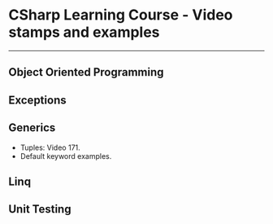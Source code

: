 # CSharp Learning Course - Video stamps and examples
___

## Object Oriented Programming

## Exceptions

## Generics

- Tuples: Video 171.
- Default keyword examples.
## Linq

## Unit Testing